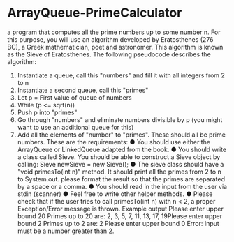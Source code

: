 # ArrayQueue-PrimeCalculator
a program that computes all the prime numbers up to some number n. For this
purpose, you will use an algorithm developed by Eratosthenes (276 BC), a Greek
mathematician, poet and astronomer. This algorithm is known as the Sieve of
Eratosthenes.
The following pseudocode describes the algorithm:
1. Instantiate a queue, call this "numbers" and fill it with all integers from 2 to n
2. Instantiate a second queue, call this "primes"
3. Let p = First value of queue of numbers
4. While (p <= sqrt(n))
1. Push p into "primes"
2. Go through "numbers" and eliminate numbers divisible by p (you might
want to use an additional queue for this)
5. Add all the elements of "number" to "primes". These should all be prime
numbers.
These are the requirements:
● You should use either the ArrayQueue or LinkedQueue adapted from the book.
● You should write a class called Sieve. You should be able to construct a Sieve
object by calling: Sieve newSieve = new Sieve();
● The sieve class should have a "void primesTo(int n)" method. It should print all
the primes from 2 to n to System.out. please format the result so that the primes
are separated by a space or a comma.
● You should read in the input from the user via stdin (scanner)
● Feel free to write other helper methods.
● Please check that if the user tries to call primesTo(int n) with n < 2, a proper
Exception/Error message is thrown.
Example​ ​output
Please enter upper bound
20
Primes up to 20 are: 2, 3, 5, 7, 11, 13, 17, 19Please enter upper bound
2
Primes up to 2 are: 2
Please enter upper bound
0
Error: Input must be a number greater than 2.

